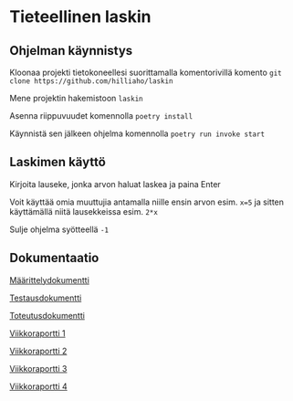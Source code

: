 # Tieteellinen laskin

## Ohjelman käynnistys

Kloonaa projekti tietokoneellesi suorittamalla komentorivillä komento `git clone https://github.com/hilliaho/laskin` 

Mene projektin hakemistoon `laskin`

Asenna riippuvuudet komennolla `poetry install`

Käynnistä sen jälkeen ohjelma komennolla `poetry run invoke start`

## Laskimen käyttö

Kirjoita lauseke, jonka arvon haluat laskea ja paina Enter

Voit käyttää omia muuttujia antamalla niille ensin arvon  esim. `x=5` ja sitten käyttämällä niitä lausekkeissa esim. `2*x`

Sulje ohjelma syötteellä `-1`

## Dokumentaatio

[Määrittelydokumentti](https://github.com/hilliaho/laskin/blob/main/dokumentaatio/maarittelydokumentti.md)

[Testausdokumentti](https://github.com/hilliaho/laskin/blob/main/dokumentaatio/testausdokumentti.md)

[Toteutusdokumentti](https://github.com/hilliaho/laskin/blob/main/dokumentaatio/toteutusdokumentti.md)

[Viikkoraportti 1](https://github.com/hilliaho/laskin/blob/main/dokumentaatio/viikkoraportti_1.md)

[Viikkoraportti 2](https://github.com/hilliaho/laskin/blob/main/dokumentaatio/viikkoraportti_2.md)

[Viikkoraportti 3](https://github.com/hilliaho/laskin/blob/main/dokumentaatio/viikkoraportti_3.md)


[Viikkoraportti 4](https://github.com/hilliaho/laskin/blob/main/dokumentaatio/viikkoraportti_4.md)
